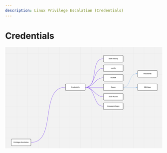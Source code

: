 ```yaml
---
description: Linux Privilege Escalation (Credentials)
---
```


# Credentials





![](<../../.gitbook/assets/Screen Shot 2022-04-11 at 1.12.23 PM.png>)
